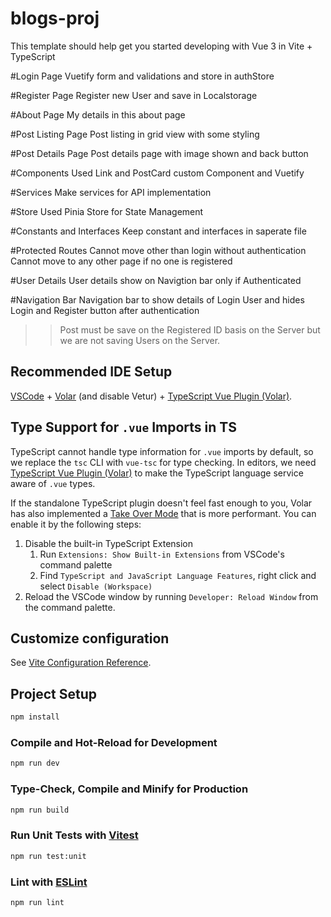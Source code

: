 # blogs-proj

This template should help get you started developing with Vue 3 in Vite + TypeScript

#Login Page
Vuetify form and validations and store in authStore

#Register Page
Register new User and save in Localstorage

#About Page
My details in this about page

#Post Listing Page
Post listing in grid view with some styling

#Post Details Page
Post details page with image shown and back button

#Components
Used Link and PostCard custom Component and Vuetify

#Services
Make services for API implementation

#Store
Used Pinia Store for State Management

#Constants and Interfaces
Keep constant and interfaces in saperate file

#Protected Routes
Cannot move other than login without authentication
Cannot move to any other page if no one is registered

#User Details
User details show on Navigtion bar only if Authenticated

#Navigation Bar
Navigation bar to show details of Login User and hides Login and Register button after authentication


>> Post must be save on the Registered ID basis on the Server but we are not saving Users on the Server.


## Recommended IDE Setup

[VSCode](https://code.visualstudio.com/) + [Volar](https://marketplace.visualstudio.com/items?itemName=Vue.volar) (and disable Vetur) + [TypeScript Vue Plugin (Volar)](https://marketplace.visualstudio.com/items?itemName=Vue.vscode-typescript-vue-plugin).

## Type Support for `.vue` Imports in TS

TypeScript cannot handle type information for `.vue` imports by default, so we replace the `tsc` CLI with `vue-tsc` for type checking. In editors, we need [TypeScript Vue Plugin (Volar)](https://marketplace.visualstudio.com/items?itemName=Vue.vscode-typescript-vue-plugin) to make the TypeScript language service aware of `.vue` types.

If the standalone TypeScript plugin doesn't feel fast enough to you, Volar has also implemented a [Take Over Mode](https://github.com/johnsoncodehk/volar/discussions/471#discussioncomment-1361669) that is more performant. You can enable it by the following steps:

1. Disable the built-in TypeScript Extension
    1) Run `Extensions: Show Built-in Extensions` from VSCode's command palette
    2) Find `TypeScript and JavaScript Language Features`, right click and select `Disable (Workspace)`
2. Reload the VSCode window by running `Developer: Reload Window` from the command palette.

## Customize configuration

See [Vite Configuration Reference](https://vitejs.dev/config/).

## Project Setup

```sh
npm install
```

### Compile and Hot-Reload for Development

```sh
npm run dev
```

### Type-Check, Compile and Minify for Production

```sh
npm run build
```

### Run Unit Tests with [Vitest](https://vitest.dev/)

```sh
npm run test:unit
```

### Lint with [ESLint](https://eslint.org/)

```sh
npm run lint
```
